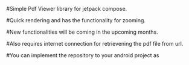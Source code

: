 #Simple Pdf Viewer library for jetpack compose.

#Quick rendering and has the functionality for zooming.

#New functionalities will be coming in the upcoming months.

#Also requires internet connection for retrievening the pdf file from url.

#You can implement the repository to your android project as
